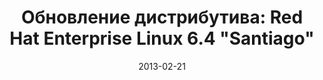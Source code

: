 ---
layout: post
title: "Обновление дистрибутива: Red Hat Enterprise Linux 6.4 \"Santiago\""
date: 2013-02-21   
---